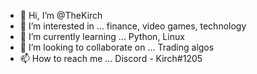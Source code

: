 - 👋 Hi, I’m @TheKirch
- 👀 I’m interested in ... finance, video games, technology
- 🌱 I’m currently learning ... Python, Linux
- 💞️ I’m looking to collaborate on ... Trading algos
- 📫 How to reach me ... Discord - Kirch#1205

<!---
TheKirch/TheKirch is a ✨ special ✨ repository because its `README.md` (this file) appears on your GitHub profile.
You can click the Preview link to take a look at your changes.
--->
